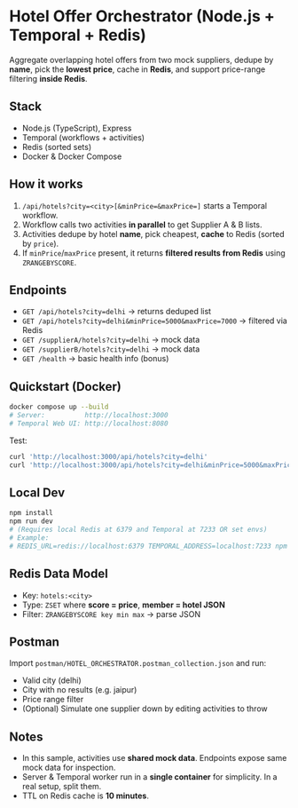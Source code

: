 # Hotel Offer Orchestrator (Node.js + Temporal + Redis)

Aggregate overlapping hotel offers from two mock suppliers, dedupe by **name**, pick the **lowest price**, cache in **Redis**, and support price-range filtering **inside Redis**.

## Stack
- Node.js (TypeScript), Express
- Temporal (workflows + activities)
- Redis (sorted sets)
- Docker & Docker Compose

## How it works
1. `/api/hotels?city=<city>[&minPrice=&maxPrice=]` starts a Temporal workflow.
2. Workflow calls two activities **in parallel** to get Supplier A & B lists.
3. Activities dedupe by hotel **name**, pick cheapest, **cache** to Redis (sorted by `price`).
4. If `minPrice`/`maxPrice` present, it returns **filtered results from Redis** using `ZRANGEBYSCORE`.

## Endpoints
- `GET /api/hotels?city=delhi` → returns deduped list
- `GET /api/hotels?city=delhi&minPrice=5000&maxPrice=7000` → filtered via Redis
- `GET /supplierA/hotels?city=delhi` → mock data
- `GET /supplierB/hotels?city=delhi` → mock data
- `GET /health` → basic health info (bonus)

## Quickstart (Docker)
```bash
docker compose up --build
# Server:          http://localhost:3000
# Temporal Web UI: http://localhost:8080
```
Test:
```bash
curl 'http://localhost:3000/api/hotels?city=delhi'
curl 'http://localhost:3000/api/hotels?city=delhi&minPrice=5000&maxPrice=7000'
```

## Local Dev
```bash
npm install
npm run dev
# (Requires local Redis at 6379 and Temporal at 7233 OR set envs)
# Example:
# REDIS_URL=redis://localhost:6379 TEMPORAL_ADDRESS=localhost:7233 npm run dev
```

## Redis Data Model
- Key: `hotels:<city>`
- Type: `ZSET` where **score = price**, **member = hotel JSON**
- Filter: `ZRANGEBYSCORE key min max` → parse JSON

## Postman
Import `postman/HOTEL_ORCHESTRATOR.postman_collection.json` and run:
- Valid city (delhi)
- City with no results (e.g. jaipur)
- Price range filter
- (Optional) Simulate one supplier down by editing activities to throw

## Notes
- In this sample, activities use **shared mock data**. Endpoints expose same mock data for inspection.
- Server & Temporal worker run in a **single container** for simplicity. In a real setup, split them.
- TTL on Redis cache is **10 minutes**.
```